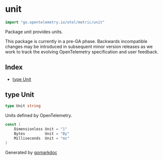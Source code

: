 <!-- Code generated by gomarkdoc. DO NOT EDIT -->

# unit

```go
import "go.opentelemetry.io/otel/metric/unit"
```

Package unit provides units.

This package is currently in a pre\-GA phase. Backwards incompatible changes may be introduced in subsequent minor version releases as we work to track the evolving OpenTelemetry specification and user feedback.

## Index

- [type Unit](<#type-unit>)


## type Unit

```go
type Unit string
```

Units defined by OpenTelemetry.

```go
const (
    Dimensionless Unit = "1"
    Bytes         Unit = "By"
    Milliseconds  Unit = "ms"
)
```



Generated by [gomarkdoc](<https://github.com/princjef/gomarkdoc>)
